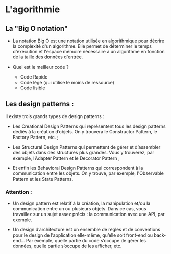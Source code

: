 # L'agorithmie

## La "Big O notation"

- La notation Big O est une notation utilisée en algorithmique pour décrire
  la complexité d'un algorithme. Elle permet de déterminer le temps d'exécution et
  l'espace mémoire nécessaire à un algorithme en fonction de la taille des données d'entrée.

- Quel est le meilleur code ?

  - Code Rapide
  - Code légé (qui utilise le moins de ressource)
  - Code lisible

## Les design patterns :

Il existe trois grands types de design patterns :

- Les Creational Design Patterns qui représentent tous les design patterns dédiés à la création d’objets. On y trouvera le Constructor Pattern, le Factory Pattern, etc. ;

- Les Structural Design Patterns qui permettent de gérer et d’assembler des objets dans des structures plus grandes. Vous y trouverez, par exemple, l’Adapter Pattern et le Decorator Pattern ;

- Et enfin les Behavioral Design Patterns qui correspondent à la communication entre les objets. On y trouve, par exemple, l'Observable Pattern et les State Patterns.

### Attention :

- Un design pattern est relatif à la création, la manipulation et/ou la communication entre un ou plusieurs objets. Dans ce cas, vous travaillez sur un sujet assez précis : la communication avec une API, par exemple.

- Un design d’architecture est un ensemble de règles et de conventions pour le design de l’application elle-même, qu’elle soit front-end ou back-end... Par exemple, quelle partie du code s’occupe de gérer les données, quelle partie s’occupe de les afficher, etc.
